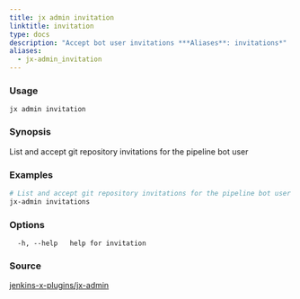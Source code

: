 ```yaml
---
title: jx admin invitation
linktitle: invitation
type: docs
description: "Accept bot user invitations ***Aliases**: invitations*"
aliases:
  - jx-admin_invitation
---
```


### Usage

```
jx admin invitation
```

### Synopsis

List and accept git repository invitations for the pipeline bot user

### Examples

  ```bash
  # List and accept git repository invitations for the pipeline bot user
  jx-admin invitations

  ```

### Options

```
  -h, --help   help for invitation
```

### Source

[jenkins-x-plugins/jx-admin](https://github.com/jenkins-x-plugins/jx-admin)
